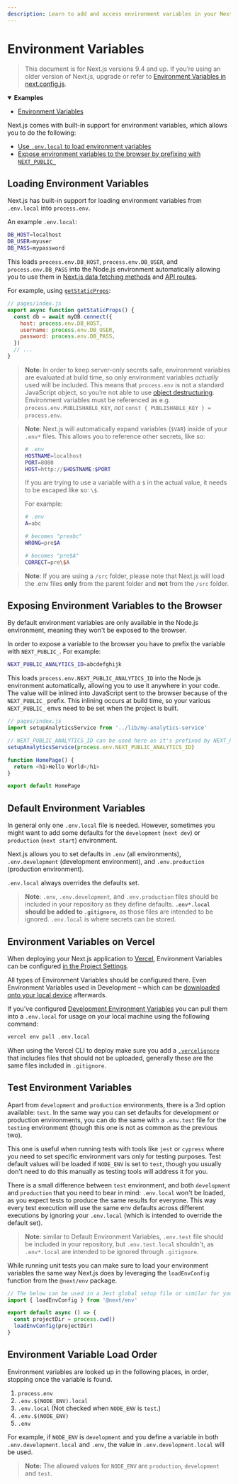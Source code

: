 ```yaml
---
description: Learn to add and access environment variables in your Next.js application.
---
```


# Environment Variables

> This document is for Next.js versions 9.4 and up. If you’re using an older version of Next.js, upgrade or refer to [Environment Variables in next.config.js](/docs/api-reference/next.config.js/environment-variables.md).

<details open>
  <summary><b>Examples</b></summary>
  <ul>
    <li><a href="https://github.com/vercel/next.js/tree/canary/examples/environment-variables">Environment Variables</a></li>
  </ul>
</details>

Next.js comes with built-in support for environment variables, which allows you to do the following:

- [Use `.env.local` to load environment variables](#loading-environment-variables)
- [Expose environment variables to the browser by prefixing with `NEXT_PUBLIC_`](#exposing-environment-variables-to-the-browser)

## Loading Environment Variables

Next.js has built-in support for loading environment variables from `.env.local` into `process.env`.

An example `.env.local`:

```bash
DB_HOST=localhost
DB_USER=myuser
DB_PASS=mypassword
```

This loads `process.env.DB_HOST`, `process.env.DB_USER`, and `process.env.DB_PASS` into the Node.js environment automatically allowing you to use them in [Next.js data fetching methods](/docs/basic-features/data-fetching/overview.md) and [API routes](/docs/api-routes/introduction.md).

For example, using [`getStaticProps`](/docs/basic-features/data-fetching/get-static-props.md):

```js
// pages/index.js
export async function getStaticProps() {
  const db = await myDB.connect({
    host: process.env.DB_HOST,
    username: process.env.DB_USER,
    password: process.env.DB_PASS,
  })
  // ...
}
```

> **Note**: In order to keep server-only secrets safe, environment variables are evaluated at build time, so only environment variables *actually* used will be included. This means that `process.env` is not a standard JavaScript object, so you’re not able to
> use [object destructuring](https://developer.mozilla.org/en-US/docs/Web/JavaScript/Reference/Operators/Destructuring_assignment).
> Environment variables must be referenced as e.g. `process.env.PUBLISHABLE_KEY`, _not_ `const { PUBLISHABLE_KEY } = process.env`.

> **Note**: Next.js will automatically expand variables (`$VAR`) inside of your `.env*` files.
> This allows you to reference other secrets, like so:
>
> ```bash
> # .env
> HOSTNAME=localhost
> PORT=8080
> HOST=http://$HOSTNAME:$PORT
> ```
>
> If you are trying to use a variable with a `$` in the actual value, it needs to be escaped like so: `\$`.
>
> For example:
>
> ```bash
> # .env
> A=abc
>
> # becomes "preabc"
> WRONG=pre$A
>
> # becomes "pre$A"
> CORRECT=pre\$A
> ```

> **Note**: If you are using a `/src` folder, please note that Next.js will load the .env files **only** from the parent folder and **not** from the `/src` folder.

## Exposing Environment Variables to the Browser

By default environment variables are only available in the Node.js environment, meaning they won't be exposed to the browser.

In order to expose a variable to the browser you have to prefix the variable with `NEXT_PUBLIC_`. For example:

```bash
NEXT_PUBLIC_ANALYTICS_ID=abcdefghijk
```

This loads `process.env.NEXT_PUBLIC_ANALYTICS_ID` into the Node.js environment automatically, allowing you to use it anywhere in your code. The value will be inlined into JavaScript sent to the browser because of the `NEXT_PUBLIC_` prefix. This inlining occurs at build time, so your various `NEXT_PUBLIC_` envs need to be set when the project is built.

```js
// pages/index.js
import setupAnalyticsService from '../lib/my-analytics-service'

// NEXT_PUBLIC_ANALYTICS_ID can be used here as it's prefixed by NEXT_PUBLIC_
setupAnalyticsService(process.env.NEXT_PUBLIC_ANALYTICS_ID)

function HomePage() {
  return <h1>Hello World</h1>
}

export default HomePage
```

## Default Environment Variables

In general only one `.env.local` file is needed. However, sometimes you might want to add some defaults for the `development` (`next dev`) or `production` (`next start`) environment.

Next.js allows you to set defaults in `.env` (all environments), `.env.development` (development environment), and `.env.production` (production environment).

`.env.local` always overrides the defaults set.

> **Note**: `.env`, `.env.development`, and `.env.production` files should be included in your repository as they define defaults. **`.env*.local` should be added to `.gitignore`**, as those files are intended to be ignored. `.env.local` is where secrets can be stored.

## Environment Variables on Vercel

When deploying your Next.js application to [Vercel](https://vercel.com), Environment Variables can be configured [in the Project Settings](https://vercel.com/docs/environment-variables).

All types of Environment Variables should be configured there. Even Environment Variables used in Development – which can be [downloaded onto your local device](https://vercel.com/docs/environment-variables#development-environment-variables) afterwards.

If you've configured [Development Environment Variables](https://vercel.com/docs/environment-variables#development-environment-variables) you can pull them into a `.env.local` for usage on your local machine using the following command:

```bash
vercel env pull .env.local
```

When using the Vercel CLI to deploy make sure you add a [`.vercelignore`](https://vercel.com/guides/prevent-uploading-sourcepaths-with-vercelignore?query=vercelignore#allowlist) that includes files that should not be uploaded, generally these are the same files included in `.gitignore`.

## Test Environment Variables

Apart from `development` and `production` environments, there is a 3rd option available: `test`. In the same way you can set defaults for development or production environments, you can do the same with a `.env.test` file for the `testing` environment (though this one is not as common as the previous two).

This one is useful when running tests with tools like `jest` or `cypress` where you need to set specific environment vars only for testing purposes. Test default values will be loaded if `NODE_ENV` is set to `test`, though you usually don't need to do this manually as testing tools will address it for you.

There is a small difference between `test` environment, and both `development` and `production` that you need to bear in mind: `.env.local` won't be loaded, as you expect tests to produce the same results for everyone. This way every test execution will use the same env defaults across different executions by ignoring your `.env.local` (which is intended to override the default set).

> **Note**: similar to Default Environment Variables, `.env.test` file should be included in your repository, but `.env.test.local` shouldn't, as `.env*.local` are intended to be ignored through `.gitignore`.

While running unit tests you can make sure to load your environment variables the same way Next.js does by leveraging the `loadEnvConfig` function from the `@next/env` package.

```js
// The below can be used in a Jest global setup file or similar for your testing set-up
import { loadEnvConfig } from '@next/env'

export default async () => {
  const projectDir = process.cwd()
  loadEnvConfig(projectDir)
}
```

## Environment Variable Load Order

Environment variables are looked up in the following places, in order, stopping once the variable is found.

1. `process.env`
1. `.env.$(NODE_ENV).local`
1. `.env.local` (Not checked when `NODE_ENV` is `test`.)
1. `.env.$(NODE_ENV)`
1. `.env`

For example, if `NODE_ENV` is `development` and you define a variable in both `.env.development.local` and `.env`, the value in `.env.development.local` will be used.

> **Note:** The allowed values for `NODE_ENV` are `production`, `development` and `test`.
